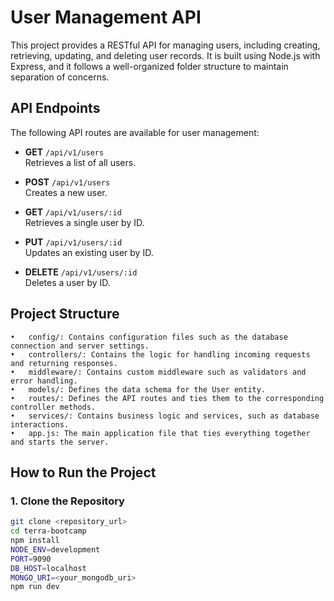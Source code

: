 # User Management API

This project provides a RESTful API for managing users, including creating, retrieving, updating, and deleting user records. It is built using Node.js with Express, and it follows a well-organized folder structure to maintain separation of concerns.

## API Endpoints

The following API routes are available for user management:

- **GET** `/api/v1/users`  
  Retrieves a list of all users.

- **POST** `/api/v1/users`  
  Creates a new user.

- **GET** `/api/v1/users/:id`  
  Retrieves a single user by ID.

- **PUT** `/api/v1/users/:id`  
  Updates an existing user by ID.

- **DELETE** `/api/v1/users/:id`  
  Deletes a user by ID.

## Project Structure

	•	config/: Contains configuration files such as the database connection and server settings.
	•	controllers/: Contains the logic for handling incoming requests and returning responses.
	•	middleware/: Contains custom middleware such as validators and error handling.
	•	models/: Defines the data schema for the User entity.
	•	routes/: Defines the API routes and ties them to the corresponding controller methods.
	•	services/: Contains business logic and services, such as database interactions.
	•	app.js: The main application file that ties everything together and starts the server.

## How to Run the Project

### 1. Clone the Repository
```bash
git clone <repository_url>
cd terra-bootcamp
npm install
NODE_ENV=development
PORT=9090
DB_HOST=localhost
MONGO_URI=<your_mongodb_uri>
npm run dev
```

